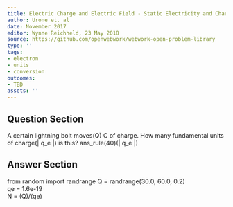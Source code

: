 ```yaml
---
title: Electric Charge and Electric Field - Static Electricity and Charge
author: Urone et. al
date: November 2017
editor: Wynne Reichheld, 23 May 2018
source: https://github.com/openwebwork/webwork-open-problem-library
type: ''
tags:
- electron
- units
- conversion
outcomes:
- TBD
assets: ''
---
```


## Question Section 

A certain lightning bolt moves(Q) C of charge. How many fundamental units of charge(| q_e |) is this?
ans_rule(40)(| q_e |)


## Answer Section

from random import randrange
Q = randrange(30.0, 60.0, 0.2)  
qe = 1.6e-19      
N = (Q)/(qe)